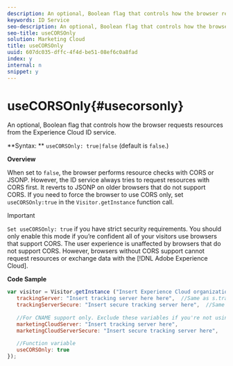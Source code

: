 ```yaml
---
description: An optional, Boolean flag that controls how the browser requests resources from the Experience Cloud ID service.
keywords: ID Service
seo-description: An optional, Boolean flag that controls how the browser requests resources from the Experience Cloud ID service.
seo-title: useCORSOnly
solution: Marketing Cloud
title: useCORSOnly
uuid: 607dc035-dffc-4f4d-be51-08ef6c0a8fad
index: y
internal: n
snippet: y
---
```


# useCORSOnly{#usecorsonly}

An optional, Boolean flag that controls how the browser requests resources from the Experience Cloud ID service.

 **Syntax: ** `useCORSOnly: true|false` (default is `false`.)

**Overview**

When set to `false`, the browser performs resource checks with CORS or JSONP. However, the ID service always tries to request resources with CORS first. It reverts to JSONP on older browsers that do not support CORS. If you need to force the browser to use CORS only, set `useCORSOnly:true` in the `Visitor.getInstance` function call.

>[!IMPORTANT]
>
>`Set useCORSOnly: true` if you have strict security requirements. You should only enable this mode if you’re confident all of your visitors use browsers that support CORS. The user experience is unaffected by browsers that do not support CORS. However, browsers without CORS support cannot request resources or exchange data with the [!DNL Adobe Experience Cloud].

**Code Sample**

```js
var visitor = Visitor.getInstance ("Insert Experience Cloud organization ID here",{ 
   trackingServer: "Insert tracking server here here",  //Same as s.trackingServer 
   trackingServerSecure: "Insert secure tracking server here",  //Same as s.trackingServerSecure 
 
   //For CNAME support only. Exclude these variables if you're not using CNAME 
   marketingCloudServer: "Insert tracking server here", 
   marketingCloudServerSecure: "Insert secure tracking server here", 
 
   //Function variable 
   useCORSOnly: true 
});
```

